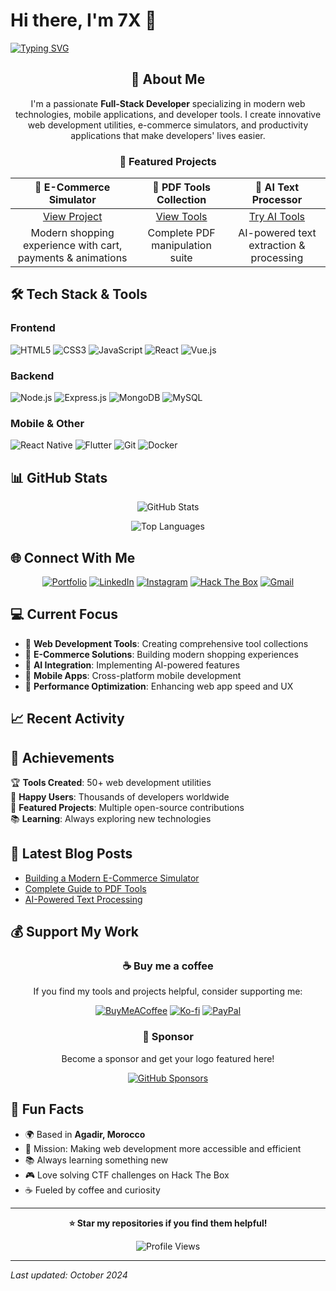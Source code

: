 # Hi there, I'm 7X 👋

[![Typing SVG](https://readme-typing-svg.herokuapp.com?font=Fira+Code&size=22&pause=1000&color=6366F1&center=true&vCenter=true&width=1000&lines=Full-Stack+Web+%26+Mobile+App+Developer;Tools+Creator+%7C+Tech+Enthusiast;Building+Innovative+Solutions+Since+2020)](https://git.io/typing-svg)

<div align="center">

## 🚀 About Me

I'm a passionate **Full-Stack Developer** specializing in modern web technologies, mobile applications, and developer tools. I create innovative web development utilities, e-commerce simulators, and productivity applications that make developers' lives easier.

### 🌟 Featured Projects

| 🛒 E-Commerce Simulator | 📄 PDF Tools Collection | 🤖 AI Text Processor |
|:----------------------:|:----------------------:|:-------------------:|
| [View Project](https://ayoubdevx.blogspot.com/2025/10/e-commerce-simulator-margin-0-padding-0.html) | [View Tools](https://ayoubdevx.blogspot.com/p/pdf-tools.html) | [Try AI Tools](https://ayoubdevx.blogspot.com/p/ai-tools.html) |
| Modern shopping experience with cart, payments & animations | Complete PDF manipulation suite | AI-powered text extraction & processing |

</div>

## 🛠️ Tech Stack & Tools

### Frontend
![HTML5](https://img.shields.io/badge/HTML5-E34F26?style=for-the-badge&logo=html5&logoColor=white)
![CSS3](https://img.shields.io/badge/CSS3-1572B6?style=for-the-badge&logo=css3&logoColor=white)
![JavaScript](https://img.shields.io/badge/JavaScript-F7DF1E?style=for-the-badge&logo=javascript&logoColor=black)
![React](https://img.shields.io/badge/React-20232A?style=for-the-badge&logo=react&logoColor=61DAFB)
![Vue.js](https://img.shields.io/badge/Vue.js-35495E?style=for-the-badge&logo=vuedotjs&logoColor=4FC08D)

### Backend
![Node.js](https://img.shields.io/badge/Node.js-43853D?style=for-the-badge&logo=node.js&logoColor=white)
![Express.js](https://img.shields.io/badge/Express.js-404D59?style=for-the-badge&logo=express&logoColor=white)
![MongoDB](https://img.shields.io/badge/MongoDB-4EA94B?style=for-the-badge&logo=mongodb&logoColor=white)
![MySQL](https://img.shields.io/badge/MySQL-00000F?style=for-the-badge&logo=mysql&logoColor=white)

### Mobile & Other
![React Native](https://img.shields.io/badge/React_Native-20232A?style=for-the-badge&logo=react&logoColor=61DAFB)
![Flutter](https://img.shields.io/badge/Flutter-02569B?style=for-the-badge&logo=flutter&logoColor=white)
![Git](https://img.shields.io/badge/Git-F05032?style=for-the-badge&logo=git&logoColor=white)
![Docker](https://img.shields.io/badge/Docker-2496ED?style=for-the-badge&logo=docker&logoColor=white)

## 📊 GitHub Stats

<div align="center">

![GitHub Stats](https://github-readme-stats.vercel.app/api?username=yourusername&show_icons=true&theme=tokyonight&hide_border=true&bg_color=0d1117&title_color=58a6ff&icon_color=58a6ff&text_color=c9d1d9&border_radius=10)

![Top Languages](https://github-readme-stats.vercel.app/api/top-langs/?username=yourusername&layout=compact&theme=tokyonight&hide_border=true&bg_color=0d1117&title_color=58a6ff&text_color=c9d1d9&border_radius=10)

</div>

## 🌐 Connect With Me

<div align="center">

[![Portfolio](https://img.shields.io/badge/Portfolio-FF5722?style=for-the-badge&logo=todoist&logoColor=white)](https://ayoubdevx.blogspot.com)
[![LinkedIn](https://img.shields.io/badge/LinkedIn-0077B5?style=for-the-badge&logo=linkedin&logoColor=white)](https://www.linkedin.com/in/youractualprofile)
[![Instagram](https://img.shields.io/badge/Instagram-E4405F?style=for-the-badge&logo=instagram&logoColor=white)](https://www.instagram.com/yourusername)
[![Hack The Box](https://img.shields.io/badge/Hack_The_Box-9FEF00?style=for-the-badge&logo=hackthebox&logoColor=black)](https://app.hackthebox.com/profile/youruserid)
[![Gmail](https://img.shields.io/badge/Gmail-D14836?style=for-the-badge&logo=gmail&logoColor=white)](mailto:ayoubatigui@gmail.com)

</div>

## 💻 Current Focus

- 🔧 **Web Development Tools**: Creating comprehensive tool collections
- 🛒 **E-Commerce Solutions**: Building modern shopping experiences
- 🤖 **AI Integration**: Implementing AI-powered features
- 📱 **Mobile Apps**: Cross-platform mobile development
- 🚀 **Performance Optimization**: Enhancing web app speed and UX

## 📈 Recent Activity

<!--RECENT_ACTIVITY:start-->
<!--RECENT_ACTIVITY:end-->

## 🎯 Achievements

🏆 **Tools Created**: 50+ web development utilities  
👥 **Happy Users**: Thousands of developers worldwide  
🌟 **Featured Projects**: Multiple open-source contributions  
📚 **Learning**: Always exploring new technologies  

## 📝 Latest Blog Posts

<!-- BLOG-POST-LIST:START -->
- [Building a Modern E-Commerce Simulator](https://ayoubdevx.blogspot.com/2025/10/e-commerce-simulator-margin-0-padding-0.html)
- [Complete Guide to PDF Tools](https://ayoubdevx.blogspot.com/p/pdf-tools.html)
- [AI-Powered Text Processing](https://ayoubdevx.blogspot.com/p/ai-tools.html)
<!-- BLOG-POST-LIST:END -->

## 💰 Support My Work

<div align="center">

### ☕ Buy me a coffee
If you find my tools and projects helpful, consider supporting me:

[![BuyMeACoffee](https://img.shields.io/badge/Buy%20Me%20a%20Coffee-ffdd00?style=for-the-badge&logo=buy-me-a-coffee&logoColor=black)](https://www.buymeacoffee.com/yourusername)
[![Ko-fi](https://img.shields.io/badge/Ko--fi-FF5E5B?style=for-the-badge&logo=ko-fi&logoColor=white)](https://ko-fi.com/yourusername)
[![PayPal](https://img.shields.io/badge/PayPal-00457C?style=for-the-badge&logo=paypal&logoColor=white)](https://paypal.me/yourusername)

### 💝 Sponsor
Become a sponsor and get your logo featured here!

[![GitHub Sponsors](https://img.shields.io/badge/Sponsor-30363D?style=for-the-badge&logo=GitHub-Sponsors&logoColor=#EA4AAA)](https://github.com/sponsors/yourusername)

</div>

## 🎨 Fun Facts

- 🌍 Based in **Agadir, Morocco**
- 🎯 Mission: Making web development more accessible and efficient
- 📚 Always learning something new
- 🎮 Love solving CTF challenges on Hack The Box
- ☕ Fueled by coffee and curiosity

---

<div align="center">

**⭐ Star my repositories if you find them helpful!**

![Profile Views](https://komarev.com/ghpvc/?username=yourusername&color=blueviolet&style=flat-square)

</div>

---

*Last updated: October 2024*

